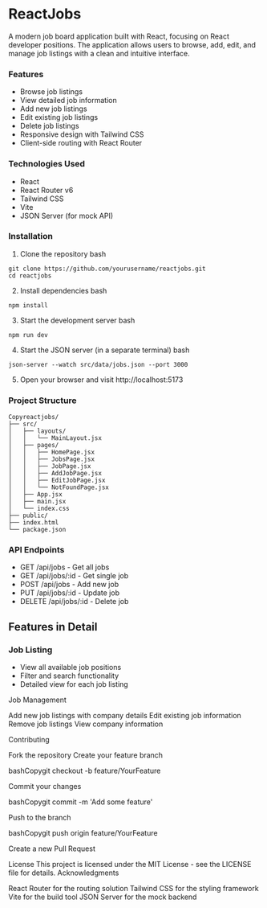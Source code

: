 # ReactJobs
A modern job board application built with React, focusing on React developer positions. The application allows users to browse, add, edit, and manage job listings with a clean and intuitive interface.

### Features
- Browse job listings
- View detailed job information
- Add new job listings
- Edit existing job listings
- Delete job listings
- Responsive design with Tailwind CSS
- Client-side routing with React Router


### Technologies Used
- React
- React Router v6
- Tailwind CSS
- Vite
- JSON Server (for mock API)


### Installation

1. Clone the repository
bash
```
git clone https://github.com/yourusername/reactjobs.git
cd reactjobs
```

2. Install dependencies
bash
```
npm install
```

3. Start the development server
bash
```
npm run dev
```

4. Start the JSON server (in a separate terminal)
bash
```
json-server --watch src/data/jobs.json --port 3000
```

5. Open your browser and visit http://localhost:5173


### Project Structure
```
Copyreactjobs/
├── src/
│   ├── layouts/
│   │   └── MainLayout.jsx
│   ├── pages/
│   │   ├── HomePage.jsx
│   │   ├── JobsPage.jsx
│   │   ├── JobPage.jsx
│   │   ├── AddJobPage.jsx
│   │   ├── EditJobPage.jsx
│   │   └── NotFoundPage.jsx
│   ├── App.jsx
│   ├── main.jsx
│   └── index.css
├── public/
├── index.html
└── package.json
```


### API Endpoints
- GET /api/jobs - Get all jobs
- GET /api/jobs/:id - Get single job
- POST /api/jobs - Add new job
- PUT /api/jobs/:id - Update job
- DELETE /api/jobs/:id - Delete job


## Features in Detail

### Job Listing
  - View all available job positions
  - Filter and search functionality
  - Detailed view for each job listing

Job Management

Add new job listings with company details
Edit existing job information
Remove job listings
View company information

Contributing

Fork the repository
Create your feature branch

bashCopygit checkout -b feature/YourFeature

Commit your changes

bashCopygit commit -m 'Add some feature'

Push to the branch

bashCopygit push origin feature/YourFeature

Create a new Pull Request

License
This project is licensed under the MIT License - see the LICENSE file for details.
Acknowledgments

React Router for the routing solution
Tailwind CSS for the styling framework
Vite for the build tool
JSON Server for the mock backend

